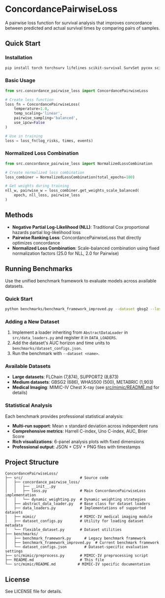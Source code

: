 # ConcordancePairwiseLoss

A pairwise loss function for survival analysis that improves concordance between predicted and actual survival times by comparing pairs of samples.

## Quick Start

### Installation
```bash
pip install torch torchsurv lifelines scikit-survival SurvSet pycox scikit-learn pandas numpy matplotlib seaborn
```

### Basic Usage
```python
from src.concordance_pairwise_loss import ConcordancePairwiseLoss

# Create loss function
loss_fn = ConcordancePairwiseLoss(
    temperature=1.0,
    temp_scaling='linear',
    pairwise_sampling='balanced',
    use_ipcw=False
)

# Use in training
loss = loss_fn(log_risks, times, events)
```

### Normalized Loss Combination
```python
from src.concordance_pairwise_loss import NormalizedLossCombination

# Create normalized loss combination
loss_combiner = NormalizedLossCombination(total_epochs=100)

# Get weights during training
nll_w, pairwise_w = loss_combiner.get_weights_scale_balanced(
    epoch, nll_loss, pairwise_loss
)
```

## Methods

- **Negative Partial Log-Likelihood (NLL)**: Traditional Cox proportional hazards partial log-likelihood loss
- **Pairwise Ranking Loss**: ConcordancePairwiseLoss that directly optimizes concordance
- **Normalized Loss Combination**: Scale-balanced combination using fixed normalization factors (25.0 for NLL, 2.0 for Pairwise)

## Running Benchmarks

Use the unified benchmark framework to evaluate models across available datasets.

### Quick Start
```bash
python benchmarks/benchmark_framework_improved.py --dataset gbsg2 --loss-type nll --epochs 3
```

### Adding a New Dataset
1. Implement a loader inheriting from `AbstractDataLoader` in `src/data_loaders.py` and register it in `DATA_LOADERS`.
2. Add the dataset's AUC horizon and time units to `benchmarks/dataset_configs.json`.
3. Run the benchmark with `--dataset <name>`.

### Available Datasets
- **Large datasets**: FLChain (7,874), SUPPORT2 (8,873)
- **Medium datasets**: GBSG2 (686), WHAS500 (500), METABRIC (1,903)
- **Medical Imaging**: MIMIC-IV Chest X-ray (see [src/mimic/README.md](src/mimic/README.md) for details)

### Statistical Analysis
Each benchmark provides professional statistical analysis:
- **Multi-run support**: Mean ± standard deviation across independent runs
- **Comprehensive metrics**: Harrell C-index, Uno C-index, AUC, Brier Score
- **Rich visualizations**: 6-panel analysis plots with fixed dimensions
- **Professional output**: JSON + CSV + PNG files with timestamps


## Project Structure

```
ConcordancePairwiseLoss/
├── src/                          # Source code
│   ├── concordance_pairwise_loss/
│   │   ├── __init__.py
│   │   ├── loss.py               # Main ConcordancePairwiseLoss implementation
│   │   └── dynamic_weighting.py  # Dynamic weighting strategies
│   ├── abstract_data_loader.py   # Base class for dataset loaders
│   ├── data_loaders.py           # Implementations of supported datasets
│   ├── mimic/                    # MIMIC-IV medical imaging module
│   ├── dataset_configs.py        # Utility for loading dataset metadata
│   └── flexible_dataset.py       # Dataset utilities
├── benchmarks/
│   ├── benchmark_framework.py      # Legacy benchmark framework
│   ├── benchmark_framework_improved.py  # Current benchmark framework
│   └── dataset_configs.json        # Dataset-specific evaluation settings
├── src/mimic/preprocess.py       # MIMIC-IV preprocessing script
├── README.md                     # This file
└── src/mimic/README.md          # MIMIC-IV specific documentation
```


## License

See LICENSE file for details.
